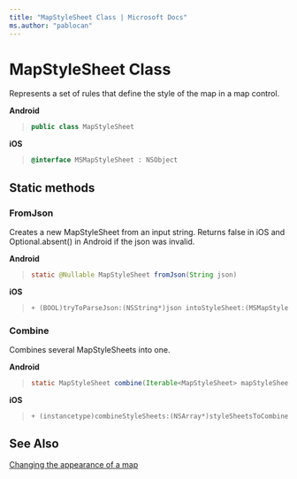 ```yaml
---
title: "MapStyleSheet Class | Microsoft Docs"
ms.author: "pablocan"
---
```


# MapStyleSheet Class

Represents a set of rules that define the style of the map in a map control.

**Android**

>```java
> public class MapStyleSheet
>```

**iOS**

>```objectivec
> @interface MSMapStyleSheet : NSObject
>```

## Static methods

### FromJson

Creates a new MapStyleSheet from an input string. Returns false in iOS and Optional.absent() in Android if the json was invalid.

**Android**

>```java
> static @Nullable MapStyleSheet fromJson(String json)
>```

**iOS**

>```objectivec
> + (BOOL)tryToParseJson:(NSString*)json intoStyleSheet:(MSMapStyleSheet * _Nullable * _Nonnull)styleSheet
>```

### Combine

Combines several MapStyleSheets into one.

**Android**

>```java
> static MapStyleSheet combine(Iterable<MapStyleSheet> mapStyleSheets)
>```

**iOS**

>```objectivec
> + (instancetype)combineStyleSheets:(NSArray*)styleSheetsToCombine
>```

## See Also

[Changing the appearance of a map](../map-control-concepts/map-styles-sheets.md)
